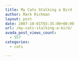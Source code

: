 ```yaml
---
title: My Cats Stalking a Bird
author: Mark Richman
layout: post
date: 2007-10-01T03:35:00+00:00
url: /my-cats-stalking-a-bird/
avada_post_views_count:
  - 557
categories:
  - cats

---
```

<div>
</div>